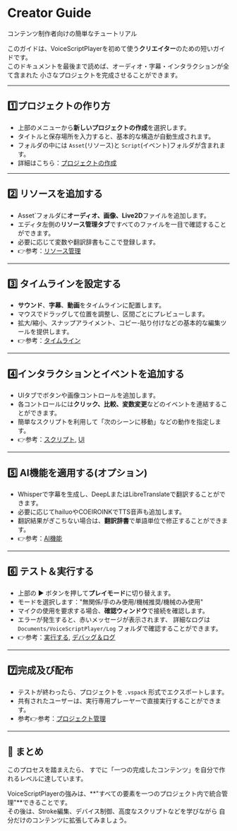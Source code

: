 # Creator Guide
コンテンツ制作者向けの簡単なチュートリアル

このガイドは、VoiceScriptPlayerを初めて使う**クリエイター**のための短いガイドです。  
このドキュメントを最後まで読めば、オーディオ・字幕・インタラクションが全て含まれた
小さなプロジェクトを完成させることができます。

---

## 1️⃣プロジェクトの作り方

- 上部のメニューから**新しいプロジェクトの作成**を選択します。
- タイトルと保存場所を入力すると、基本的な構造が自動生成されます。  
- フォルダの中には `Asset`(リソース)と `Script`(イベント)フォルダが含まれます。  
- 詳細はこちら：[プロジェクトの作成](project/create.md)

---

## 2️⃣ リソースを追加する

- Asset`フォルダに**オーディオ、画像、Live2D**ファイルを追加します。  
- エディタ左側の**リソース管理タブ**ですべてのファイルを一目で確認することができます。  
- 必要に応じて変数や翻訳辞書もここで登録します。  
- 👉参考：[リソース管理](editor/resources.md)

---

## 3️⃣ タイムラインを設定する

- **サウンド**、**字幕**、**動画**をタイムラインに配置します。  
- マウスでドラッグして位置を調整し、区間ごとにプレビューします。  
- 拡大/縮小、スナップアライメント、コピー-貼り付けなどの基本的な編集ツールを提供します。  
- 👉参考：[タイムライン](editor/timeline.md)

---

## 4️⃣インタラクションとイベントを追加する

- UIタブでボタンや画像コントロールを追加します。  
- 各コントロールには**クリック、比較、変数変更**などのイベントを連結することができます。  
- 簡単なスクリプトを利用して「次のシーンに移動」などの動作を指定します。  
- 👉参考：[スクリプト](editor/script.md), [UI](editor/ui.md)

---

## 5️⃣ AI機能を適用する(オプション)

- Whisperで字幕を生成し、DeepLまたはLibreTranslateで翻訳することができます。  
- 必要に応じてhailuoやCOEIROINKでTTS音声も追加します。  
- 翻訳結果がぎこちない場合は、**翻訳辞書**で単語単位で修正することができます。  
- 👉参考：[AI機能](ai/whisper.md)

---

## 6️⃣ テスト＆実行する

- 上部の ▶️ ボタンを押して**プレイモード**に切り替えます。  
- モードを選択します："無関係/手のみ使用/機械推奨/機械のみ使用"
- マイクの使用を要求する場合、**確認ウィンドウ**で接続を確認します。  
- エラーが発生すると、赤いメッセージが表示されます、
  詳細なログは `Documents/VoiceScriptPlayer/Log` フォルダで確認することができます。  
- 👉参考：[実行する](playback/run.md), [デバッグ＆ログ](playback/debug.md)

---

## 7️⃣完成及び配布

- テストが終わったら、プロジェクトを `.vspack` 形式でエクスポートします。  
- 共有されたユーザーは、実行専用プレーヤーで直接実行することができます。  
- 参考👉参考：[プロジェクト管理](project/manage.md)

---

## 🎯 まとめ

このプロセスを踏まえたら、
すでに「一つの完成したコンテンツ」を自分で作れるレベルに達しています。

VoiceScriptPlayerの強みは、**"すべての要素を一つのプロジェクト内で統合管理"**できることです。  
その後は、Stroke編集、デバイス制御、高度なスクリプトなどを学びながら
自分だけのコンテンツに拡張してみましょう。
